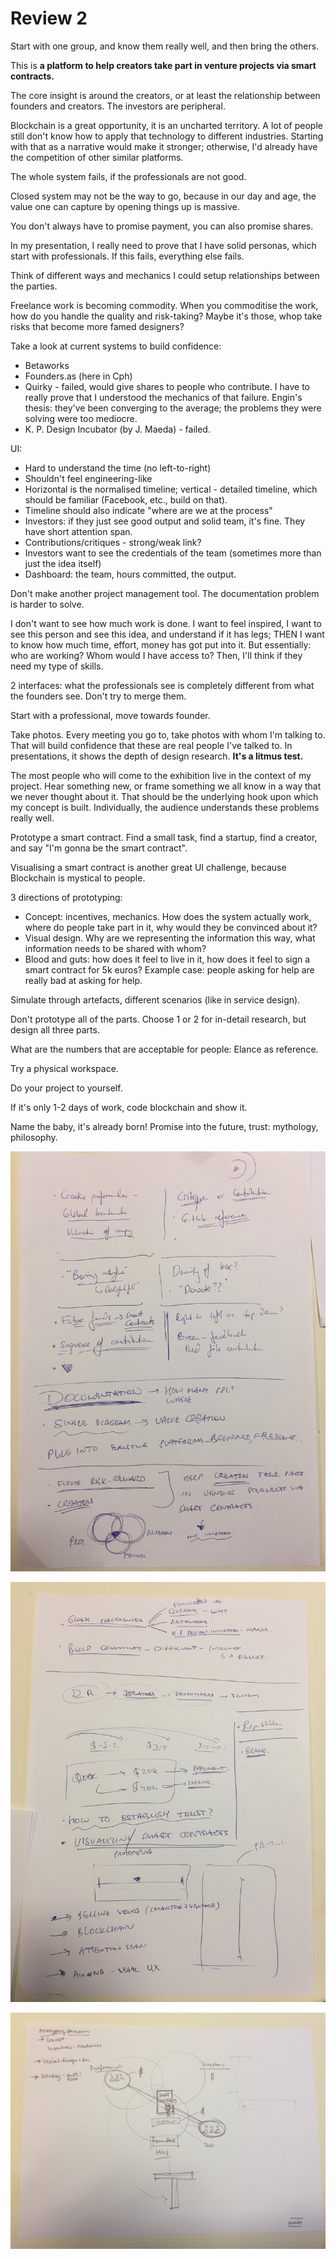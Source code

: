 # Review 2

Start with one group, and know them really well, and then bring the others.

This is **a platform to help creators take part in venture projects via smart contracts.**

The core insight is around the creators, or at least the relationship between founders and creators. The investors are peripheral. 

Blockchain is a great opportunity, it is an uncharted territory. A lot of people still don't know how to apply that technology to different industries. Starting with that as a narrative would make it stronger; otherwise, I'd already have the competition of other similar platforms.

The whole system fails, if the professionals are not good.

Closed system may not be the way to go, because in our day and age, the value one can capture by opening things up is massive.

You don't always have to promise payment, you can also promise shares. 

In my presentation, I really need to prove that I have solid personas, which start with professionals. If this fails, everything else fails.

Think of different ways and mechanics I could setup relationships between the parties.

Freelance work is becoming commodity. When you commoditise the work, how do you handle the quality and risk-taking? Maybe it's those, whop take risks that become more famed designers?

Take a look at current systems to build confidence:

- Betaworks
- Founders.as (here in Cph)
- Quirky - failed, would give shares to people who contribute. I have to really prove that I understood the mechanics of that failure. Engin's thesis: they've been converging to the average; the problems they were solving were too mediocre. 
- K. P. Design Incubator (by J. Maeda) - failed.

UI:

- Hard to understand the time (no left-to-right)
- Shouldn't feel engineering-like
- Horizontal is the normalised timeline; vertical - detailed timeline, which should be familiar (Facebook, etc., build on that).
- Timeline should also indicate "where are we at the process"
- Investors: if they just see good output and solid team, it's fine. They have short attention span.
- Contributions/critiques - strong/weak link?
- Investors want to see the credentials of the team (sometimes more than just the idea itself)
- Dashboard: the team, hours committed, the output.

Don't make another project management tool. The documentation problem is harder to solve.

I don't want to see how much work is done. I want to feel inspired, I want to see this person and see this idea, and understand if it has legs; THEN I want to know how much time, effort, money has got put into it. But essentially: who are working? Whom would I have access to? Then, I'll think if they need my type of skills.

2 interfaces: what the professionals see is completely different from what the founders see. Don't try to merge them.

Start with a professional, move towards founder.

Take photos. Every meeting you go to, take photos with whom I'm talking to. That will build confidence that these are real people I've talked to. In presentations, it shows the depth of design research. **It's a litmus test.**

The most people who will come to the exhibition live in the context of my project. Hear something new, or frame something we all know in a way that we never thought about it. That should be the underlying hook upon which my concept is built. Individually, the audience understands these problems really well.

Prototype a smart contract. Find a small task, find a startup, find a creator, and say "I'm gonna be the smart contract".

Visualising a smart contract is another great UI challenge, because Blockchain is mystical to people.

3 directions of prototyping:

- Concept: incentives, mechanics. How does the system actually work, where do people take part in it, why would they be convinced about it?
- Visual design. Why are we representing the information this way, what information needs to be shared with whom?
- Blood and guts: how does it feel to live in it, how does it feel to sign a smart contract for 5k euros? Example case: people asking for help are really bad at asking for help.

Simulate through artefacts, different scenarios (like in service design).

Don't prototype all of the parts. Choose 1 or 2 for in-detail research, but design all three parts.

What are the numbers that are acceptable for people: Elance as reference.

Try a physical workspace. 

Do your project to yourself.

If it's only 1-2 days of work, code blockchain and show it.

Name the baby, it's already born! Promise into the future, trust: mythology, philosophy.

![](docs/2nd_review/IMG_5400.JPG)

![](docs/2nd_review/IMG_5401.JPG)

![](docs/2nd_review/IMG_5402.JPG)